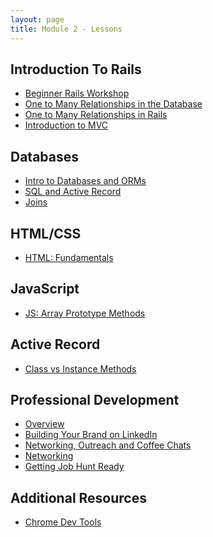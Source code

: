 ```yaml
---
layout: page
title: Module 2 - Lessons
---
```


## Introduction To Rails
* [Beginner Rails Workshop](./beginner_rails_workshop)
* [One to Many Relationships in the Database](./one_to_many_relationships_part1)
* [One to Many Relationships in Rails](./one_to_many_relationships_part2)
* [Introduction to MVC](./intro_to_mvc)


## Databases
* [Intro to Databases and ORMs](./databases_and_orms)
* [SQL and Active Record](./sql_and_active_record)
* [Joins](./joins)
<!-- * [Joining Multiple Tables](./joins_2)-->

## HTML/CSS
* [HTML: Fundamentals](./html_fundamentals)
<!-- * [CSS: Fundamentals](./css_fundamentals) -->
<!-- * [CSS: Flexbox](./flexbox) -->


## JavaScript
<!-- * [JS: Fundamentals](./js_fundamentals) -->
<!-- * [JS: Intro to the DOM](./js_intro_to_dom) -->
<!-- * [JS: Event Listeners](./js_event_listeners) -->
* [JS: Array Prototype Methods](./js_array_prototype_methods)

## Active Record
* [Class vs Instance Methods](./class_vs_instance_methods.md)

## Professional Development
* [Overview](./pd_overview)
* [Building Your Brand on LinkedIn](https://docs.google.com/presentation/d/e/2PACX-1vS8CZUjYkpnkTJrp2Ga8um-UUFUsJ-5JA85FF9x875J-l_eKy7IyL47sAt8kl_FOlg7rG5ntVxpk5he/pub?start=false&loop=false&delayms=3000)
* [Networking, Outreach and Coffee Chats](./networking)
* [Networking](https://docs.google.com/presentation/d/e/2PACX-1vQa672IV-XwWG9q-ujEJ0w72QCBzf4jVMNI-trwLuKt9kk_ewe0l6Mk6YSWoo9UYMETbJ5RZ3akKyux/pub?start=false&loop=false&delayms=3000)
* [Getting Job Hunt Ready](https://docs.google.com/presentation/d/e/2PACX-1vTDlRAiXiR_PSsAFGQtP8je_pcUWmLdk1kYc4jO4hTyzxDuksNWUMdUITMNXp1pRFMM0gKDiAVyXL0c/pub?start=false&loop=false&delayms=3000)

## Additional Resources
* [Chrome Dev Tools](./chrome_dev_tools)

